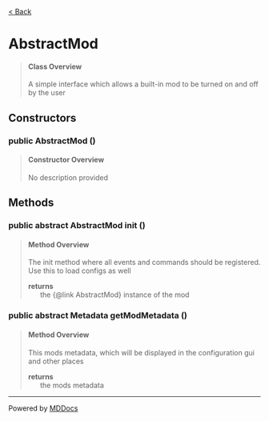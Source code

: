 [< Back](..)
# AbstractMod #
>#### Class Overview ####
>A simple interface which allows a built-in mod
 to be turned on and off by the user
## Constructors ##
### public AbstractMod () ###
>#### Constructor Overview ####
>No description provided
>
## Methods ##
### public abstract AbstractMod init () ###
>#### Method Overview ####
>The init method where all events and commands should
 be registered. Use this to load configs as well
>
>**returns**<br />
>&nbsp;&nbsp;&nbsp;&nbsp;&nbsp;&nbsp;the {@link AbstractMod} instance of the mod
>
### public abstract Metadata getModMetadata () ###
>#### Method Overview ####
>This mods metadata, which will be displayed in the
 configuration gui and other places
>
>**returns**<br />
>&nbsp;&nbsp;&nbsp;&nbsp;&nbsp;&nbsp;the mods metadata
>

---
Powered by [MDDocs](https://github.com/VRCube/MDDocs)